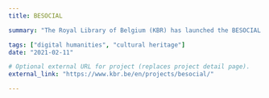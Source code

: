 ```yaml
---
title: BESOCIAL

summary: "The Royal Library of Belgium (KBR) has launched the BESOCIAL project, a two-year project that aims to set up a sustainable strategy for archiving and preserving social media in Belgium. The challenge is equally complex as the data: social media are challenging from the point of view of conservation, preservation and accessibility. This is due to their uniqueness and ephemeral nature in particular."

tags: ["digital humanities", "cultural heritage"]
date: "2021-02-11"

# Optional external URL for project (replaces project detail page).
external_link: "https://www.kbr.be/en/projects/besocial/"

---
```

